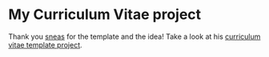 # My Curriculum Vitae project

Thank you [sneas](https://github.com/sneas) for the template and the idea! 
Take a look at his [curriculum vitae template project](https://github.com/sneas/cv-template).
